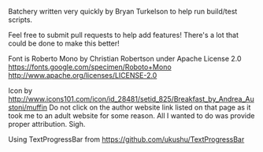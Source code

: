 Batchery written very quickly by Bryan Turkelson to help run build/test scripts.

Feel free to submit pull requests to help add features!
There's a lot that could be done to make this better!

Font is Roberto Mono by Christian Robertson under Apache License 2.0
https://fonts.google.com/specimen/Roboto+Mono
http://www.apache.org/licenses/LICENSE-2.0

Icon by http://www.icons101.com/icon/id_28481/setid_825/Breakfast_by_Andrea_Austoni/muffin
Do not click on the author website link listed on that page as it took me to an adult website for some reason.
All I wanted to do was provide proper attribution. Sigh.

Using TextProgressBar from https://github.com/ukushu/TextProgressBar
